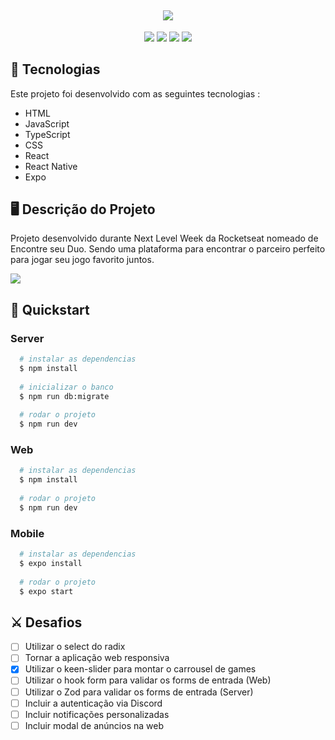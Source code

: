 <h2 align ="center">
  <img src="https://user-images.githubusercontent.com/80559882/191793094-6fc11f99-bb99-49cd-858a-bfde3df14387.png" style="max-width: 100%;max-height : 100%">
</h2>

<p align="center">
    <img src="https://img.shields.io/github/languages/count/MatheusPrudente/nlw-esports-ignite"/>
    <img src="https://img.shields.io/github/repo-size/MatheusPrudente/nlw-esports-ignite"/>
    <img src="https://img.shields.io/github/last-commit/MatheusPrudente/nlw-esports-ignite"/>
    <img src="https://img.shields.io/github/issues/MatheusPrudente/nlw-esports-ignite"/>
</p> 

## 	:rocket: Tecnologias 

Este projeto foi desenvolvido com as seguintes tecnologias : 

- HTML
- JavaScript
- TypeScript
- CSS
- React
- React Native
- Expo

## :desktop_computer: Descrição do Projeto

Projeto desenvolvido durante Next Level Week da Rocketseat nomeado de Encontre seu Duo. Sendo uma plataforma para encontrar
o parceiro perfeito para jogar seu jogo favorito juntos.

<img src="https://user-images.githubusercontent.com/80559882/191791321-54079656-1232-4637-954d-1c3d8b32c7a9.png" style="max-width: 100%;max-height : 100%">

## :pushpin: Quickstart

### Server
```bash
  # instalar as dependencias
  $ npm install
  
  # inicializar o banco
  $ npm run db:migrate
  
  # rodar o projeto
  $ npm run dev
```

### Web
```bash
  # instalar as dependencias
  $ npm install
  
  # rodar o projeto
  $ npm run dev
```

### Mobile
```bash
  # instalar as dependencias
  $ expo install
  
  # rodar o projeto
  $ expo start 
```

## :crossed_swords: Desafios

- [ ] Utilizar o select do radix
- [ ] Tornar a aplicação web responsiva
- [x] Utilizar o keen-slider para montar o carrousel de games
- [ ] Utilizar o hook form para validar os forms de entrada (Web)
- [ ] Utilizar o Zod para validar os forms de entrada (Server)
- [ ] Incluir a autenticação via Discord
- [ ] Incluir notificações personalizadas
- [ ] Incluir modal de anúncios na web
